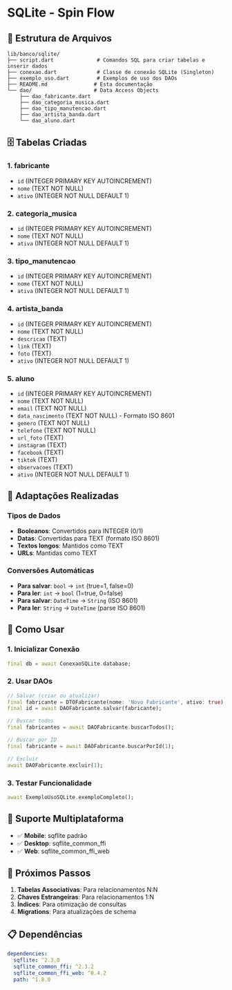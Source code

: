 # SQLite - Spin Flow

## 📁 Estrutura de Arquivos

```
lib/banco/sqlite/
├── script.dart              # Comandos SQL para criar tabelas e inserir dados
├── conexao.dart             # Classe de conexão SQLite (Singleton)
├── exemplo_uso.dart         # Exemplos de uso dos DAOs
├── README.md               # Esta documentação
└── dao/                    # Data Access Objects
    ├── dao_fabricante.dart
    ├── dao_categoria_musica.dart
    ├── dao_tipo_manutencao.dart
    ├── dao_artista_banda.dart
    └── dao_aluno.dart
```

## 🗄️ Tabelas Criadas

### 1. **fabricante**
- `id` (INTEGER PRIMARY KEY AUTOINCREMENT)
- `nome` (TEXT NOT NULL)
- `ativo` (INTEGER NOT NULL DEFAULT 1)

### 2. **categoria_musica**
- `id` (INTEGER PRIMARY KEY AUTOINCREMENT)
- `nome` (TEXT NOT NULL)
- `ativa` (INTEGER NOT NULL DEFAULT 1)

### 3. **tipo_manutencao**
- `id` (INTEGER PRIMARY KEY AUTOINCREMENT)
- `nome` (TEXT NOT NULL)
- `ativa` (INTEGER NOT NULL DEFAULT 1)

### 4. **artista_banda**
- `id` (INTEGER PRIMARY KEY AUTOINCREMENT)
- `nome` (TEXT NOT NULL)
- `descricao` (TEXT)
- `link` (TEXT)
- `foto` (TEXT)
- `ativo` (INTEGER NOT NULL DEFAULT 1)

### 5. **aluno**
- `id` (INTEGER PRIMARY KEY AUTOINCREMENT)
- `nome` (TEXT NOT NULL)
- `email` (TEXT NOT NULL)
- `data_nascimento` (TEXT NOT NULL) - Formato ISO 8601
- `genero` (TEXT NOT NULL)
- `telefone` (TEXT NOT NULL)
- `url_foto` (TEXT)
- `instagram` (TEXT)
- `facebook` (TEXT)
- `tiktok` (TEXT)
- `observacoes` (TEXT)
- `ativo` (INTEGER NOT NULL DEFAULT 1)

## 🔧 Adaptações Realizadas

### **Tipos de Dados**
- **Booleanos**: Convertidos para INTEGER (0/1)
- **Datas**: Convertidas para TEXT (formato ISO 8601)
- **Textos longos**: Mantidos como TEXT
- **URLs**: Mantidas como TEXT

### **Conversões Automáticas**
- **Para salvar**: `bool` → `int` (true=1, false=0)
- **Para ler**: `int` → `bool` (1=true, 0=false)
- **Para salvar**: `DateTime` → `String` (ISO 8601)
- **Para ler**: `String` → `DateTime` (parse ISO 8601)

## 🚀 Como Usar

### **1. Inicializar Conexão**
```dart
final db = await ConexaoSQLite.database;
```

### **2. Usar DAOs**
```dart
// Salvar (criar ou atualizar)
final fabricante = DTOFabricante(nome: 'Novo Fabricante', ativo: true);
final id = await DAOFabricante.salvar(fabricante);

// Buscar todos
final fabricantes = await DAOFabricante.buscarTodos();

// Buscar por ID
final fabricante = await DAOFabricante.buscarPorId(1);

// Excluir
await DAOFabricante.excluir(1);
```

### **3. Testar Funcionalidade**
```dart
await ExemploUsoSQLite.exemploCompleto();
```

## 📱 Suporte Multiplataforma

- ✅ **Mobile**: sqflite padrão
- ✅ **Desktop**: sqflite_common_ffi
- ✅ **Web**: sqflite_common_ffi_web

## 🎯 Próximos Passos

1. **Tabelas Associativas**: Para relacionamentos N:N
2. **Chaves Estrangeiras**: Para relacionamentos 1:N
3. **Índices**: Para otimização de consultas
4. **Migrations**: Para atualizações de schema

## 📋 Dependências

```yaml
dependencies:
  sqflite: ^2.3.0
  sqflite_common_ffi: ^2.3.2
  sqflite_common_ffi_web: ^0.4.2
  path: ^1.8.0
``` 